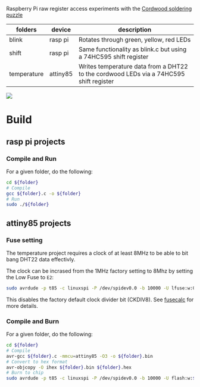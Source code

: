 Raspberry Pi raw register access experiments with the [Cordwood soldering puzzle](https://boldport.com/shop/cordwood-puzzle-1)

| folders     | device | description |
|-------------|--------|-------------|
| blink       |rasp pi | Rotates through green, yellow, red LEDs|
| shift       |rasp pi | Same functionality as blink.c but using a 74HC595 shift register |
| temperature |attiny85|  Writes temperature data from a DHT22 to the cordwood LEDs via a 74HC595 shift register |

![](./media/cordwood.gif)

# Build

## rasp pi projects

### Compile and Run

For a given folder, do the following:

```bash
cd ${folder}
# Compile
gcc ${folder}.c -o ${folder}
# Run
sudo ./${folder}
```

## attiny85 projects 

### Fuse setting

The temperature project requires a clock of at least 8MHz to be able to bit bang DHT22 data effectivly. 

The clock can be incrased from the 1MHz factory setting to 8Mhz by setting the Low Fuse to `E2`:

```bash
sudo avrdude -p t85 -c linuxspi -P /dev/spidev0.0 -b 10000 -U lfuse:w:0xE2:m
```

This disables the factory default clock divider bit (CKDIV8). See [fusecalc](https://www.engbedded.com/fusecalc/) for more details.

### Compile and Burn

For a given folder, do the following:

```bash
cd ${folder}
# Compile
avr-gcc ${folder}.c -mmcu=attiny85 -O3 -o ${folder}.bin
# Convert to hex format
avr-objcopy -O ihex ${folder}.bin ${folder}.hex
# Burn to chip
sudo avrdude -p t85 -c linuxspi -P /dev/spidev0.0 -b 10000 -U flash:w:${folder}.hex
```

